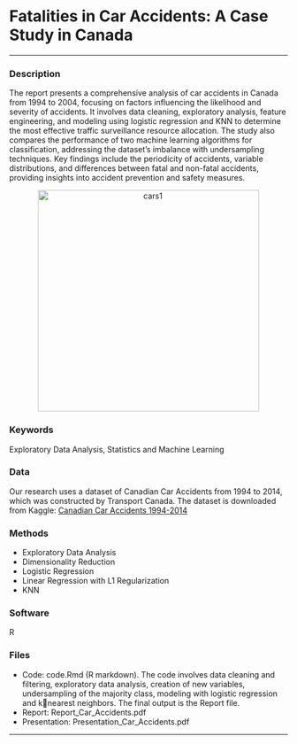 # Fatalities in Car Accidents: A Case Study in Canada

---

### Description
The report presents a comprehensive analysis of car accidents in Canada from 1994 to 2004, focusing on factors influencing the likelihood and severity of accidents. It involves data cleaning, exploratory analysis, feature engineering, and modeling using logistic regression and KNN to determine the most effective traffic surveillance resource allocation. The study also compares the performance of two machine learning algorithms for classification, addressing the dataset’s imbalance with undersampling techniques. Key findings include the periodicity of accidents, variable distributions, and differences between fatal and non-fatal accidents, providing insights into accident prevention and safety measures.

<p align="center">
<img src="https://github.com/alecruces/car-fatalities-prediction/assets/67338986/2d01aad4-caad-4bfc-bd73-1bce353324c2" alt="cars1" style="width:400px;height:auto;"/>
</p>
  
### Keywords
Exploratory Data Analysis, Statistics and Machine Learning

### Data
Our research uses a dataset of Canadian Car Accidents from 1994 to 2014, which was constructed by Transport Canada. The dataset is downloaded from Kaggle: [Canadian Car Accidents 1994-2014](https://www.kaggle.com/datasets/tbsteal/canadian-car-accidents-19942014?select=NCDB_1999_to_2014.csv)

### Methods
- Exploratory Data Analysis
- Dimensionality Reduction
- Logistic Regression
- Linear Regression with L1 Regularization
- KNN

### Software
R

### Files
* Code: code.Rmd (R markdown). The code involves data cleaning and filtering, exploratory data analysis,
creation of new variables, undersampling of the majority class, modeling with logistic regression and knearest neighbors. The final output is the Report file.
* Report: Report_Car_Accidents.pdf
* Presentation: Presentation_Car_Accidents.pdf

---
